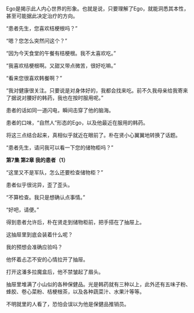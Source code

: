 Ego是揭示此人内心世界的形象。也就是说，只要理解了Ego，就能洞悉其本性，甚至可能据此决定治疗的方向。

“患者先生，您喜欢桔梗根吗？”

“嗯？您怎么突然问这个？”

“因为今天食堂的午餐有桔梗根。我不太喜欢吃。”

“我喜欢桔梗根啊。又甜又带点微苦，很好吃嘛。”

“看来您很喜欢韩餐啊？”

“我对健康很关注。只要说是对身体好的，我都会找来吃。前不久我母亲给我寄来了据说对腰好的韩药，我也在按时服用呢。”

患者的话如同一道闪电，瞬间击穿了他的脑海。

患者的口味，“自然人”形态的Ego，以及他最近在服用的韩药。

将这三点结合起来，真相似乎就近在眼前了。朴在贤小心翼翼地转换了话题。

“患者先生，请问我可以看一下您的储物柜吗？”

**第7集 第2章 我的患者（1）**

“这里又不是军队，怎么还要检查储物柜？”

患者似乎很诧异，歪了歪头。

“不算检查。我只是想确认点事情。”

“好吧，请便。”

得到患者允许后，朴在贤走到储物柜前，把手搭在了抽屉上。

这抽屉里到底会装着什么呢？

我的预想会准确应验吗？

他怀着忐忑不安的心情拉开了抽屉。

打开这潘多拉魔盒后，他不禁皱起了眉头。

抽屉里堆满了小山似的各种保健品。光是韩药就有三种以上，此外还有五味子粉、蜂胶、卷心菜粉、桔梗根茶，以及各种蔬菜汁、水果汁等等。

不明就里的人看了，恐怕会误以为他是保健品推销员。